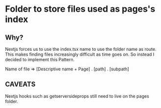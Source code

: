 # Folder to store files used as pages's index

## Why?

Nextjs forces us to use the index.tsx name to use the folder name as route. This makes finding files increasingly difficult as time goes on. So instead I decided to implement this Pattern.

Name of file => [Descriptive name + Page] . [path] . [subpath]

## CAVEATS

Nextjs hooks such as getserversideprops still need to live on the pages folder.
